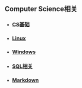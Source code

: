## Computer Science相关

- ### [CS基础](./CS基础/) 

- ### [Linux](./Linux/)

- ### [Windows](./Win/)

- ### [SQL相关](./SQL相关/) 

- ### [Markdown](./Markdown/) 
